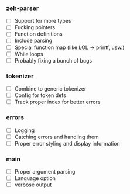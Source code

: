 ### zeh-parser
 - [ ] Support for more types
 - [ ] Fucking pointers
 - [ ] Function definitions
 - [ ] Include parsing
 - [ ] Special function map (like LOL -> printf, usw.)
 - [ ] While loops
 - [ ] Probably fixing a bunch of bugs

### tokenizer
 - [ ] Combine to generic tokenizer
 - [ ] Config for token defs
 - [ ] Track proper index for better errors

### errors
 - [ ] Logging
 - [ ] Catching errors and handling them
 - [ ] Proper error styling and display information

### main
 - [ ] Proper argument parsing
 - [ ] Language option
 - [ ] verbose output
